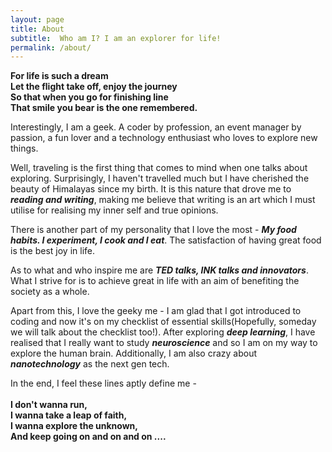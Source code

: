 ```yaml
---
layout: page
title: About
subtitle:  Who am I? I am an explorer for life!
permalink: /about/
---
```


**For life is such a dream** <br>
**Let the flight take off, enjoy the journey** <br>
**So that when you go for finishing line** <br>
**That smile you bear is the one remembered.** <br>

Interestingly, I am a geek. A coder by profession, an event manager by passion, a fun lover and a technology enthusiast who loves to explore new things. 

Well, traveling is the first thing that comes to mind when one talks about exploring. Surprisingly, I haven't travelled much but I have cherished the beauty of Himalayas since my birth. It is this nature that drove me to ***reading and writing***, making me believe that writing is an art which I must utilise for realising my inner self and true opinions. 

There is another part of my personality that I love the most - ***My food habits. I experiment, I cook and I eat***. The satisfaction of having great food is the best joy in life.

As to what and who inspire me are ***TED talks, INK talks and innovators***. What I strive for is to achieve great in life with an aim of benefiting the society as a whole. 

Apart from this, I love the geeky me - I am glad that I got introduced to coding and now it's on my checklist of essential skills(Hopefully, someday we will talk about the checklist too!). After exploring ***deep learning***, I have realised that I really want to study ***neuroscience*** and so I am on my way to explore the human brain. Additionally, I am also crazy about ***nanotechnology*** as the next gen tech.

In the end, I feel these lines aptly define me -  <br> <br>
**I don't wanna run,** <br>
**I wanna take a leap of faith,**  <br>
**I wanna explore the unknown,**  <br>
**And keep going on and on and on ....**  <br>